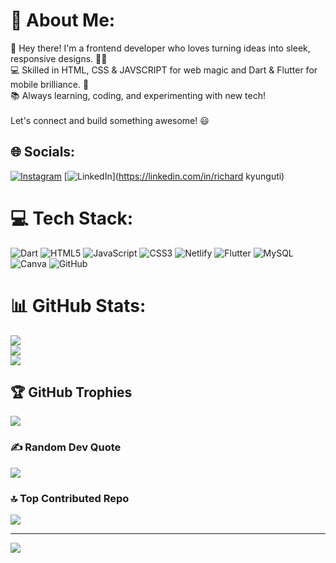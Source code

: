 # 💫 About Me:
👋 Hey there! I'm a frontend developer who loves turning ideas into sleek, responsive designs. 🎨✨<br>💻 Skilled in HTML, CSS & JAVSCRIPT for web magic and Dart & Flutter for mobile brilliance. 🚀<br>📚 Always learning, coding, and experimenting with new tech!<br><br>Let's connect and build something awesome! 😃


## 🌐 Socials:
[![Instagram](https://img.shields.io/badge/Instagram-%23E4405F.svg?logo=Instagram&logoColor=white)](https://instagram.com/str4wh4t._) [![LinkedIn](https://img.shields.io/badge/LinkedIn-%230077B5.svg?logo=linkedin&logoColor=white)](https://linkedin.com/in/richard kyunguti) 

# 💻 Tech Stack:
![Dart](https://img.shields.io/badge/dart-%230175C2.svg?style=for-the-badge&logo=dart&logoColor=white) ![HTML5](https://img.shields.io/badge/html5-%23E34F26.svg?style=for-the-badge&logo=html5&logoColor=white) ![JavaScript](https://img.shields.io/badge/javascript-%23323330.svg?style=for-the-badge&logo=javascript&logoColor=%23F7DF1E) ![CSS3](https://img.shields.io/badge/css3-%231572B6.svg?style=for-the-badge&logo=css3&logoColor=white) ![Netlify](https://img.shields.io/badge/netlify-%23000000.svg?style=for-the-badge&logo=netlify&logoColor=#00C7B7) ![Flutter](https://img.shields.io/badge/Flutter-%2302569B.svg?style=for-the-badge&logo=Flutter&logoColor=white) ![MySQL](https://img.shields.io/badge/mysql-4479A1.svg?style=for-the-badge&logo=mysql&logoColor=white) ![Canva](https://img.shields.io/badge/Canva-%2300C4CC.svg?style=for-the-badge&logo=Canva&logoColor=white) ![GitHub](https://img.shields.io/badge/github-%23121011.svg?style=for-the-badge&logo=github&logoColor=white)
# 📊 GitHub Stats:
![](https://github-readme-stats.vercel.app/api?username=str4w&theme=dark&hide_border=false&include_all_commits=false&count_private=false)<br/>
![](https://github-readme-streak-stats.herokuapp.com/?user=str4w&theme=dark&hide_border=false)<br/>
![](https://github-readme-stats.vercel.app/api/top-langs/?username=str4w&theme=dark&hide_border=false&include_all_commits=false&count_private=false&layout=compact)

## 🏆 GitHub Trophies
![](https://github-profile-trophy.vercel.app/?username=str4w&theme=radical&no-frame=false&no-bg=true&margin-w=4)

### ✍️ Random Dev Quote
![](https://quotes-github-readme.vercel.app/api?type=horizontal&theme=radical)

### 🔝 Top Contributed Repo
![](https://github-contributor-stats.vercel.app/api?username=str4w&limit=5&theme=dark&combine_all_yearly_contributions=true)

---
[![](https://visitcount.itsvg.in/api?id=str4w&icon=0&color=0)](https://visitcount.itsvg.in)

<!-- Proudly created with GPRM ( https://gprm.itsvg.in ) -->
